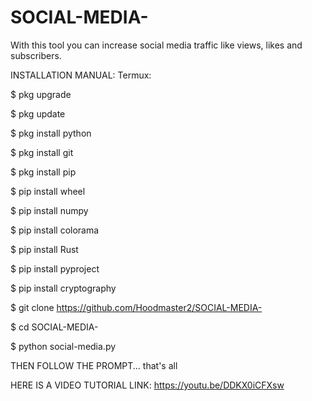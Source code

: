 # SOCIAL-MEDIA-
With this tool you can increase social media traffic like views, likes and subscribers.



INSTALLATION MANUAL:
Termux:
 
$ pkg upgrade

$ pkg update

$ pkg install python

$ pkg install git

$ pkg install pip

$ pip install wheel

$ pip install numpy

$ pip install colorama

$ pip install Rust

$ pip install pyproject

$ pip install cryptography

$ git clone https://github.com/Hoodmaster2/SOCIAL-MEDIA-

$ cd SOCIAL-MEDIA-

$ python social-media.py

THEN FOLLOW THE PROMPT...
that's all

HERE IS A VIDEO TUTORIAL LINK:
https://youtu.be/DDKX0iCFXsw
